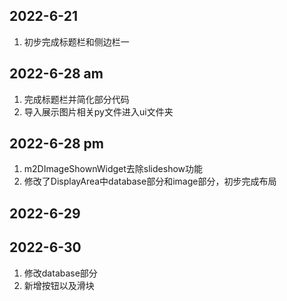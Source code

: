 ## 2022-6-21
1. 初步完成标题栏和侧边栏一
   
## 2022-6-28 am
1. 完成标题栏并简化部分代码
2. 导入展示图片相关py文件进入ui文件夹

## 2022-6-28 pm
1. m2DImageShownWidget去除slideshow功能
2. 修改了DisplayArea中database部分和image部分，初步完成布局

## 2022-6-29

## 2022-6-30
1. 修改database部分
2. 新增按钮以及滑块
